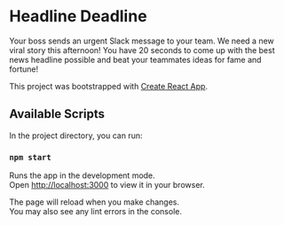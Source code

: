 # Headline Deadline

Your boss sends an urgent Slack message to your team. We need a new viral story this afternoon! You have 20 seconds to come up with the best news headline possible and beat your teammates ideas for fame and fortune!

This project was bootstrapped with [Create React App](https://github.com/facebook/create-react-app).

## Available Scripts

In the project directory, you can run:

### `npm start`

Runs the app in the development mode.\
Open [http://localhost:3000](http://localhost:3000) to view it in your browser.

The page will reload when you make changes.\
You may also see any lint errors in the console.
